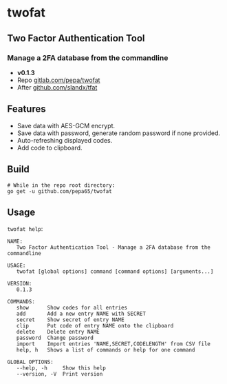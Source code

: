 # twofat
## Two Factor Authentication Tool
### Manage a 2FA database from the commandline
* **v0.1.3**
* Repo [gitlab.com/pepa/twofat](https://github.com/pepa65/twofat)
* After [github.com/slandx/tfat](https://github.com/slandx/tfat)

## Features
- Save data with AES-GCM encrypt.
- Save data with password, generate random password if none provided.
- Auto-refreshing displayed codes.
- Add code to clipboard.

## Build
```shell
# While in the repo root directory:
go get -u github.com/pepa65/twofat
```

## Usage
`twofat help`:
```
NAME:
   Two Factor Authentication Tool - Manage a 2FA database from the commandline

USAGE:
   twofat [global options] command [command options] [arguments...]

VERSION:
   0.1.3

COMMANDS:
   show      Show codes for all entries
   add       Add a new entry NAME with SECRET
   secret    Show secret of entry NAME
   clip      Put code of entry NAME onto the clipboard
   delete    Delete entry NAME
   password  Change password
   import    Import entries 'NAME,SECRET,CODELENGTH' from CSV file
   help, h   Shows a list of commands or help for one command

GLOBAL OPTIONS:
   --help, -h     Show this help
   --version, -V  Print version
```
